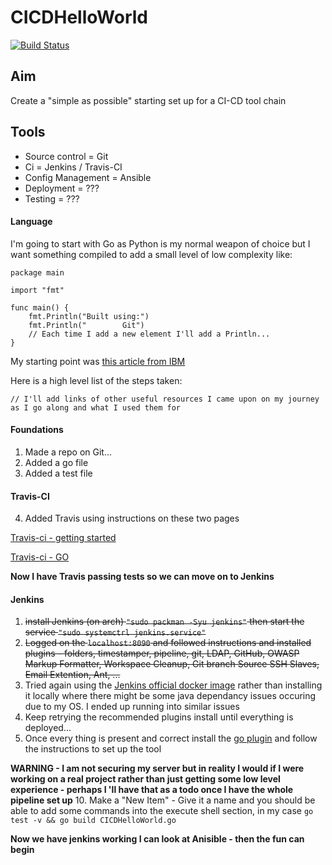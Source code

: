 # CICDHelloWorld
[![Build Status](https://travis-ci.org/areThereAnyUserNamesLeft/CICDHelloWorld.svg?branch=master)](https://travis-ci.org/areThereAnyUserNamesLeft/CICDHelloWorld)
## Aim 

Create a "simple as possible" starting set up for a CI-CD tool chain

## Tools

- Source control = Git
- Ci = Jenkins / Travis-CI
- Config Management = Ansible
- Deployment = ??? 
- Testing = ???

#### Language 

I'm going to start with Go as Python is my normal weapon of choice but I want something compiled to add a small level of
low complexity like:

```
package main

import "fmt"

func main() {
    fmt.Println("Built using:")
    fmt.Println("        Git")
    // Each time I add a new element I'll add a Println...
}

 ```

My starting point was [this article from IBM](https://www.ibm.com/cloud/garage/content/deliver/practice_delivery_pipeline/)

Here is a high level list of the steps taken:

```// I'll add links of other useful resources I came upon on my journey as I go along and what I used them for```
#### Foundations
1. Made a repo on Git...
2. Added a go file 
3. Added a test file

#### Travis-CI

4. Added Travis using instructions on these two
   pages 

[Travis-ci - getting started](https://docs.travis-ci.com/user/getting-started/) 

[Travis-ci - GO](https://docs.travis-ci.com/user/languages/go)

**Now I have Travis passing tests so  we can move on to Jenkins**

#### Jenkins

1. ~~install Jenkins (on arch) ```"sudo packman -Syu jenkins"``` then start the service ```"sudo systemctrl
   jenkins.service"```~~
6. ~~Logged on the ```localhost:8090``` and followed instructions and installed plugins - folders, timestamper, pipeline,
   git, LDAP, GitHub, OWASP Markup Formatter, Workspace Cleanup, Git branch Source SSH Slaves, Email Extention, Ant,
...~~
7. Tried again using the [Jenkins official docker image](https://github.com/jenkinsci/docker) rather than installing it locally where there might be some java
   dependancy issues occuring due to my OS. I ended up running into similar issues  
8. Keep retrying the recommended plugins install until everything is deployed...
9. Once every thing is present and correct install the [go plugin](https://wiki.jenkins.io/display/JENKINS/Go+Plugin)
   and follow the instructions to set up the tool

**WARNING - I am not securing my server but in reality I would if I were working on a real project rather than just
getting some low level experience - perhaps I 'll have that as a todo once I have the whole pipeline set up**
10. Make a "New Item" - Give it a name and you should be able to add some commands into the execute shell section, in my
    case 
```go test -v && go build CICDHelloWorld.go``` 

**Now we have jenkins working I can look at Anisible - then the fun can begin**

